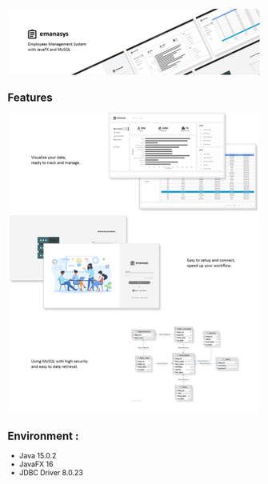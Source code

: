 ![header](src/assets/header.png)
## Features
![Visualize your data, ready to track and manage.](src/assets/1.png)
![Easy to setup and connect, speed up your workflow](src/assets/2.png)
![database_schema](src/assets/3.png)

## Environment :
* Java 15.0.2
* JavaFX 16
* JDBC Driver 8.0.23